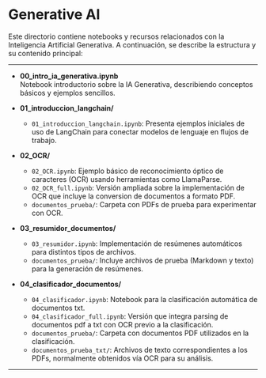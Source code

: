 # Generative AI

Este directorio contiene notebooks y recursos relacionados con la Inteligencia Artificial Generativa. A continuación, se describe la estructura y su contenido principal:

---

- **00_intro_ia_generativa.ipynb**  
  Notebook introductorio sobre la IA Generativa, describiendo conceptos básicos y ejemplos sencillos.

- **01_introduccion_langchain/**  
  - `01_introduccion_langchain.ipynb`: Presenta ejemplos iniciales de uso de LangChain para conectar modelos de lenguaje en flujos de trabajo.

- **02_OCR/**  
  - `02_OCR.ipynb`: Ejemplo básico de reconocimiento óptico de caracteres (OCR) usando herramientas como LlamaParse.
  - `02_OCR_full.ipynb`: Versión ampliada sobre la implementación de OCR que incluye la conversion de documentos a formato PDF.
  - `documentos_prueba/`: Carpeta con PDFs de prueba para experimentar con OCR.

- **03_resumidor_documentos/**  
  - `03_resumidor.ipynb`: Implementación de resúmenes automáticos para distintos tipos de archivos.
  - `documentos_prueba/`: Incluye archivos de prueba (Markdown y texto) para la generación de resúmenes.

- **04_clasificador_documentos/**  
  - `04_clasificador.ipynb`: Notebook para la clasificación automática de documentos txt.
  - `04_clasificador_full.ipynb`: Versión que integra parsing de documentos pdf a txt con OCR previo a la clasificación.
  - `documentos_prueba/`: Carpeta con documentos PDF utilizados en la clasificación.
  - `documentos_prueba_txt/`: Archivos de texto correspondientes a los PDFs, normalmente obtenidos vía OCR para su análisis.

---





